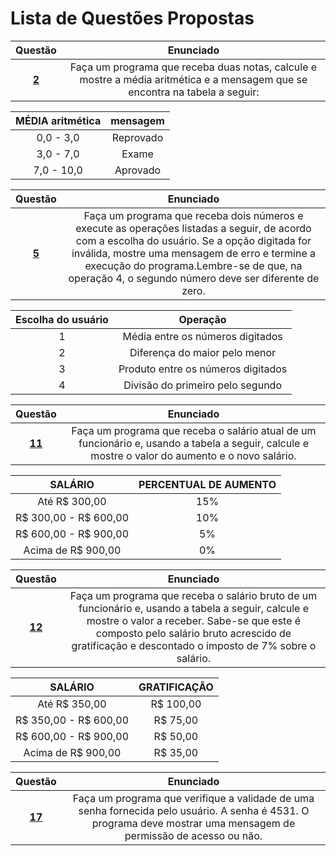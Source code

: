 #   Lista de Questões Propostas
Questão | Enunciado
:------:| :----------:
[**2**](https://github.com/isadorabraide/DisciplinaPOO2023.2/blob/main/Lista02/Cap04/QuestoesPropostas/Q02P/src/br/edu/principal/Principal.java) | Faça um programa que receba duas notas, calcule e mostre a média aritmética e a mensagem que se encontra na tabela a seguir:

MÉDIA aritmética | mensagem 
:------:| :----------:
0,0 - 3,0 | Reprovado
3,0 - 7,0 | Exame
7,0 - 10,0 | Aprovado

Questão | Enunciado
:------:| :----------:
[**5**](https://github.com/isadorabraide/DisciplinaPOO2023.2/blob/main/Lista02/Cap04/QuestoesPropostas/Q05P/src/br/edu/principal/Principal.java) | Faça um programa que receba dois números e execute as operações listadas a seguir, de acordo com a escolha do usuário. Se a opção digitada for inválida, mostre uma mensagem de erro e termine a execução do programa.Lembre-se de que, na operação 4, o segundo número deve ser diferente de zero.

Escolha do usuário | Operação
:------:| :----------:
1 | Média entre os números digitados
2 | Diferença do maior pelo menor
3 | Produto entre os números digitados
4 | Divisão do primeiro pelo segundo

Questão | Enunciado
:------:| :----------:
[**11**](https://github.com/isadorabraide/DisciplinaPOO2023.2/blob/main/Lista02/Cap04/QuestoesPropostas/Q11P/src/br/edu/principal/Principal.java) | Faça um programa que receba o salário atual de um funcionário e, usando a tabela a seguir, calcule e mostre o valor do aumento e o novo salário.

SALÁRIO | PERCENTUAL DE AUMENTO
:------:| :----------:
Até R$ 300,00 | 15%
R$ 300,00 - R$ 600,00 | 10%
R$ 600,00 - R$ 900,00 | 5%
Acima de R$ 900,00 | 0%

Questão | Enunciado
:------:| :----------:
[**12**](https://github.com/isadorabraide/DisciplinaPOO2023.2/blob/main/Lista02/Cap04/QuestoesPropostas/Q12P/src/br/edu/principal/Principal.java) | Faça um programa que receba o salário bruto de um funcionário e, usando a tabela a seguir, calcule e mostre o valor a receber. Sabe-se que este é composto pelo salário bruto acrescido de gratificação e descontado o imposto de 7% sobre o salário.

SALÁRIO | GRATIFICAÇÃO
:------:| :----------:
Até R$ 350,00 | R$ 100,00
R$ 350,00 - R$ 600,00 | R$ 75,00
R$ 600,00 - R$ 900,00 | R$ 50,00
Acima de R$ 900,00 | R$ 35,00

Questão | Enunciado
:------:| :----------:
[**17**](https://github.com/isadorabraide/DisciplinaPOO2023.2/blob/main/Lista02/Cap04/QuestoesPropostas/Q17P/src/br/edu/principal/Principal.java) | Faça um programa que verifique a validade de uma senha fornecida pelo usuário. A senha é 4531. O programa deve mostrar uma mensagem de permissão de acesso ou não.
